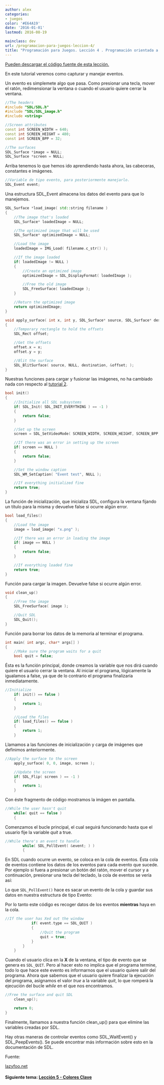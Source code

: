 ```yaml
---
author: alex
categories:
- juegos
color: '#E64A19'
date: '2016-01-01'
lastmod: 2016-08-19

mainclass: dev
url: /programacion-para-juegos-leccion-4/
title: "Programación para Juegos. Lección 4 . Programación orientada a eventos"
---
```


[Pueden descargar el código fuente de esta lección.][1]

En este tutorial veremos como capturar y manejar eventos.

Un evento es simplemete algo que pasa. Como presionar una tecla, mover el ratón, redimensionar la ventana o cuando el usuario quiere cerrar la ventana.

<!--more--><!--ad-->

```cpp
//The headers
#include "SDL/SDL.h"
#include "SDL/SDL_image.h"
#include <string>

//Screen attributes
const int SCREEN_WIDTH = 640;
const int SCREEN_HEIGHT = 480;
const int SCREEN_BPP = 32;

//The surfaces
SDL_Surface *image = NULL;
SDL_Surface *screen = NULL;
```

Arriba tenemos lo que hemos ido aprendiendo hasta ahora, las cabeceras, constantes e imágenes.

```cpp
//Variable de tipo evento, para posteriormente manejarlo.
SDL_Event event;
```

Una estructura SDL_Event almacena los datos del evento para que lo manejemos.

```cpp
SDL_Surface *load_image( std::string filename )
{
    //The image that's loaded
    SDL_Surface* loadedImage = NULL;

    //The optimized image that will be used
    SDL_Surface* optimizedImage = NULL;

    //Load the image
    loadedImage = IMG_Load( filename.c_str() );

    //If the image loaded
    if( loadedImage != NULL )
    {
        //Create an optimized image
        optimizedImage = SDL_DisplayFormat( loadedImage );

        //Free the old image
        SDL_FreeSurface( loadedImage );
    }

    //Return the optimized image
    return optimizedImage;
}

void apply_surface( int x, int y, SDL_Surface* source, SDL_Surface* destination )
{
    //Temporary rectangle to hold the offsets
    SDL_Rect offset;

    //Get the offsets
    offset.x = x;
    offset.y = y;

    //Blit the surface
    SDL_BlitSurface( source, NULL, destination, &offset; );
}
```

Nuestras funciones para cargar y fusionar las imágenes, no ha cambiado nada con respecto al [tutorial 2][2].

```cpp
bool init()
{
    //Initialize all SDL subsystems
    if( SDL_Init( SDL_INIT_EVERYTHING ) == -1 )
    {
        return false;
    }

    //Set up the screen
    screen = SDL_SetVideoMode( SCREEN_WIDTH, SCREEN_HEIGHT, SCREEN_BPP, SDL_SWSURFACE );

    //If there was an error in setting up the screen
    if( screen == NULL )
    {
        return false;
    }

    //Set the window caption
    SDL_WM_SetCaption( "Event test", NULL );

    //If everything initialized fine
    return true;
}
```

La función de inicialización, que inicializa SDL, configura la ventana fijando un título para la misma y devuelve false si ocurre algún error.

```cpp
bool load_files()
{
    //Load the image
    image = load_image( "x.png" );

    //If there was an error in loading the image
    if( image == NULL )
    {
        return false;
    }

    //If everything loaded fine
    return true;
}
```

Función para cargar la imagen. Devuelve false si ocurre algún error.

```cpp
void clean_up()
{
    //Free the image
    SDL_FreeSurface( image );

    //Quit SDL
    SDL_Quit();
}
```

Función para borrar los datos de la memoria al terminar el programa.

```cpp
int main( int argc, char* args[] )
{
    //Make sure the program waits for a quit
    bool quit = false;
```

Ésta es la función principal, donde creamos la variable que nos dirá cuando quiere el usuario cerrar la ventana. Al iniciar el programa, lógicamente la igualamos a false, ya que de lo contrario el programa finalizaría inmediatamente.

```cpp
//Initialize
    if( init() == false )
    {
        return 1;
    }

    //Load the files
    if( load_files() == false )
    {
        return 1;
    }

```

Llamamos a las funciones de inicialización y carga de imágenes que definimos anteriormente.

```cpp
//Apply the surface to the screen
    apply_surface( 0, 0, image, screen );

    //Update the screen
    if( SDL_Flip( screen ) == -1 )
    {
        return 1;
    }

```

Con éste fragmento de código mostramos la imágen en pantalla.

```cpp
//While the user hasn't quit
    while( quit == false )
    {
```

Comenzamos el bucle principal, el cual seguirá funcionando hasta que el usuario fije la variable <var>quit</var> a true.

```cpp
//While there's an event to handle
        while( SDL_PollEvent( &event; ) )
        {
```

En SDL cuando ocurre un evento, se coloca en la cola de eventos. Ésta cola de eventos contiene los datos de los eventos para cada evento que sucede.
Por ejemplo si fuera a presionar un botón del ratón, mover el cursor y a continuación, presionar una tecla del teclado, la cola de eventos se vería así:

<figure>
    <amp-img on="tap:lightbox1" role="button" tabindex="0" layout="responsive"  height="177" width="255" src="https://lh3.ggpht.com/_IlK2pNFFgGM/TT6ImYP7bjI/AAAAAAAAARU/QiAey3O_FW0/queue.jpg"></amp-img>
</figure>


Lo que `SDL_PollEvent()` hace es sacar un evento de la cola y guardar sus datos en nuestra estructura de tipo Evento:

<figure>
    <amp-img on="tap:lightbox1" role="button" tabindex="0" layout="responsive"  height="258" width="294" src="https://lh5.ggpht.com/_IlK2pNFFgGM/TT6ImqKAdJI/AAAAAAAAARY/JqvFGavqRHY/poll.jpg"></amp-img>
</figure>

Por lo tanto este código es recoger datos de los eventos **mientras** haya en la cola.

```cpp
//If the user has Xed out the window
            if( event.type == SDL_QUIT )
            {
                //Quit the program
                quit = true;
            }
        }
    }
```

Cuando el usuario clica en la **X** de la ventana, el tipo de evento que se genera es `SDL_QUIT`. Pero al hacer esto no implica que el programa termine, todo lo que hace este evento es informarnos que el usuario quiere salir del programa.
Ahora que sabemos que el usuario quiere finalizar la ejecución del programa, asignamos el valor <var>true</var> a la variable <var>quit</var>, lo que romperá la ejecución del bucle <var>while</var> en el que nos encontramos.

```cpp
//Free the surface and quit SDL
    clean_up();

    return 0;
}
```

Finalmente, llamamos a nuestra función clean_up() para que elimine las variables creadas por SDL.

Hay otras maneras de controlar eventos como SDL\_WaitEvent() y SDL\_PeepEvents(). Se puede encontrar más información sobre esto en la documentación de SDL.

Fuente:

[lazyfoo.net][3]

#### Siguiente tema: [Lección 5 - Colores Clave][4]

 [1]: http://www.lazyfoo.net/downloads/index.php?file=SDLTut_lesson04
 [2]: https://elbauldelprogramador.com/programacion-para-juegos-leccion-2/
 [3]: http://www.lazyfoo.net/SDL_tutorials/
 [4]: https://elbauldelprogramador.com/programacion-para-juegos-leccion-5/
